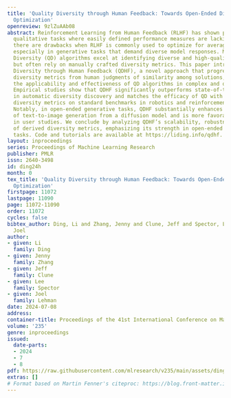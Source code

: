 ```yaml
---
title: 'Quality Diversity through Human Feedback: Towards Open-Ended Diversity-Driven
  Optimization'
openreview: 9zlZuAAb08
abstract: Reinforcement Learning from Human Feedback (RLHF) has shown potential in
  qualitative tasks where easily defined performance measures are lacking. However,
  there are drawbacks when RLHF is commonly used to optimize for average human preferences,
  especially in generative tasks that demand diverse model responses. Meanwhile, Quality
  Diversity (QD) algorithms excel at identifying diverse and high-quality solutions
  but often rely on manually crafted diversity metrics. This paper introduces Quality
  Diversity through Human Feedback (QDHF), a novel approach that progressively infers
  diversity metrics from human judgments of similarity among solutions, thereby enhancing
  the applicability and effectiveness of QD algorithms in complex and open-ended domains.
  Empirical studies show that QDHF significantly outperforms state-of-the-art methods
  in automatic diversity discovery and matches the efficacy of QD with manually crafted
  diversity metrics on standard benchmarks in robotics and reinforcement learning.
  Notably, in open-ended generative tasks, QDHF substantially enhances the diversity
  of text-to-image generation from a diffusion model and is more favorably received
  in user studies. We conclude by analyzing QDHF’s scalability, robustness, and quality
  of derived diversity metrics, emphasizing its strength in open-ended optimization
  tasks. Code and tutorials are available at https://liding.info/qdhf.
layout: inproceedings
series: Proceedings of Machine Learning Research
publisher: PMLR
issn: 2640-3498
id: ding24h
month: 0
tex_title: 'Quality Diversity through Human Feedback: Towards Open-Ended Diversity-Driven
  Optimization'
firstpage: 11072
lastpage: 11090
page: 11072-11090
order: 11072
cycles: false
bibtex_author: Ding, Li and Zhang, Jenny and Clune, Jeff and Spector, Lee and Lehman,
  Joel
author:
- given: Li
  family: Ding
- given: Jenny
  family: Zhang
- given: Jeff
  family: Clune
- given: Lee
  family: Spector
- given: Joel
  family: Lehman
date: 2024-07-08
address:
container-title: Proceedings of the 41st International Conference on Machine Learning
volume: '235'
genre: inproceedings
issued:
  date-parts:
  - 2024
  - 7
  - 8
pdf: https://raw.githubusercontent.com/mlresearch/v235/main/assets/ding24h/ding24h.pdf
extras: []
# Format based on Martin Fenner's citeproc: https://blog.front-matter.io/posts/citeproc-yaml-for-bibliographies/
---
```


